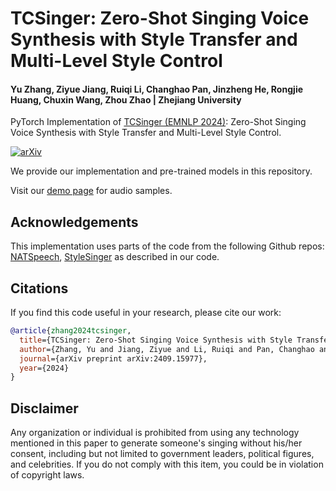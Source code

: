 # TCSinger: Zero-Shot Singing Voice Synthesis with Style Transfer and Multi-Level Style Control

#### Yu Zhang, Ziyue Jiang, Ruiqi Li, Changhao Pan, Jinzheng He, Rongjie Huang, Chuxin Wang, Zhou Zhao | Zhejiang University

PyTorch Implementation of [TCSinger (EMNLP 2024)](https://arxiv.org/abs/2409.15977): Zero-Shot Singing Voice Synthesis with Style Transfer and Multi-Level Style Control.

[![arXiv](https://img.shields.io/badge/arXiv-Paper-<COLOR>.svg)](https://arxiv.org/abs/2409.15977)

We provide our implementation and pre-trained models in this repository.

Visit our [demo page](https://tcsinger.github.io/) for audio samples.

## Acknowledgements

This implementation uses parts of the code from the following Github repos:
[NATSpeech](https://github.com/NATSpeech/NATSpeech),
[StyleSinger](https://github.com/AaronZ345/StyleSinger)
as described in our code.

## Citations ##

If you find this code useful in your research, please cite our work:
```bib
@article{zhang2024tcsinger,
  title={TCSinger: Zero-Shot Singing Voice Synthesis with Style Transfer and Multi-Level Style Control},
  author={Zhang, Yu and Jiang, Ziyue and Li, Ruiqi and Pan, Changhao and He, Jinzheng and Huang, Rongjie and Wang, Chuxin and Zhao, Zhou},
  journal={arXiv preprint arXiv:2409.15977},
  year={2024}
}
```

## Disclaimer ##

Any organization or individual is prohibited from using any technology mentioned in this paper to generate someone's singing without his/her consent, including but not limited to government leaders, political figures, and celebrities. If you do not comply with this item, you could be in violation of copyright laws.
